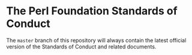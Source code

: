# The Perl Foundation Standards of Conduct

The `master` branch of this repository will always contain the latest official
version of the Standards of Conduct and related documents.

